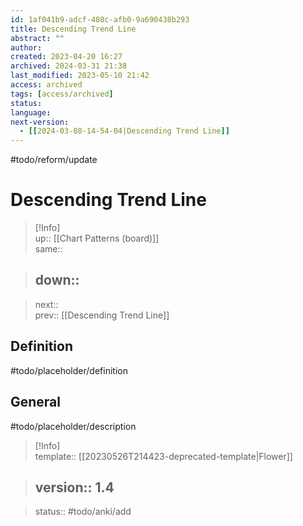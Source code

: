 ```yaml
---
id: 1af041b9-adcf-408c-afb0-9a690438b293
title: Descending Trend Line
abstract: ""
author: 
created: 2023-04-20 16:27
archived: 2024-03-31 21:38
last_modified: 2023-05-10 21:42
access: archived
tags: [access/archived]
status: 
language: 
next-version:
  - [[2024-03-08-14-54-04|Descending Trend Line]]
---
```


#todo/reform/update 

# Descending Trend Line

> [!Info]  
> up:: [[Chart Patterns (board)]]  
> same::  
>

> down::
> ---  

>
> next::  
> prev:: [[Descending Trend Line]]

## Definition

#todo/placeholder/definition 

## General

#todo/placeholder/description 

> [!Info]  
> template:: [[20230526T214423-deprecated-template|Flower]]  
>

> version:: 1.4
> ---  

>
> status:: #todo/anki/add 
